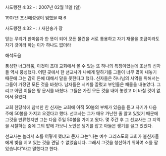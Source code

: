 사도행전 4:32 - : 
2007년 02월 11일 (일)

1907년 조선에성령이 임했을 때 6



사도행전 4:32 - : / 새찬송가  장


믿는 무리가 한마음과 한 뜻이 되어 모든 물건을 서로 통용하고 자기 재물을 
조금이라도 자기 것이라 하는 이가 하나도 없더라

해석도움





풍성한 너그러움, 이것이 초대 교회에서 볼 수 있는 또 하나의 특징이었는데 조선의 신자들 역시 풍성했다. 어떤 곳에서 한 선교사가 나에게 말하기를 그들이 너무 많이 내놓기 때문에 그는 감히 돈에 대해서 말을 못한다고 했다. 신자들은 하나님의 사역을 위해서는 그들이 가졌던 모든 것을 바쳤다. 남자들은 시계를 끌렀고 부인들은 패물을 내놓았다. 그리고 어떤 이들은 땅 문서를 바쳤다. 그들은 가진 모든 것을 내어 놓았고 더 바칠 것이 없어서 울었다. 

교회 헌당식에 참석한 한 신자는 교회에 아직 50불의 부채가 있음을 듣고 자기가 다음 주에 50불을 가지고 오겠다고 했다. 선교사는 그가 매우 가난한 줄 알고 있었기 때문에 그것을 만류했지만 그는 다음 주일 50불을 가지고 왔다. 몇 주간 후 그 선교사는 그 지역을 시찰하는 중에 그의 밭에 가보니 노인은 쟁기를 잡고 아들은 쟁기를 끌고 있었다. 

선교사는 놀라서 소를 어떻게 했냐고 묻자 그는“나는 예수 그리스도의 교회가 불신자들에게 빚을 지고 있는 것을 견딜 수 없었습니다. 그래서 그것을 청산하기 위하여 소를 팔았습니다”라고 말했다고 한다.